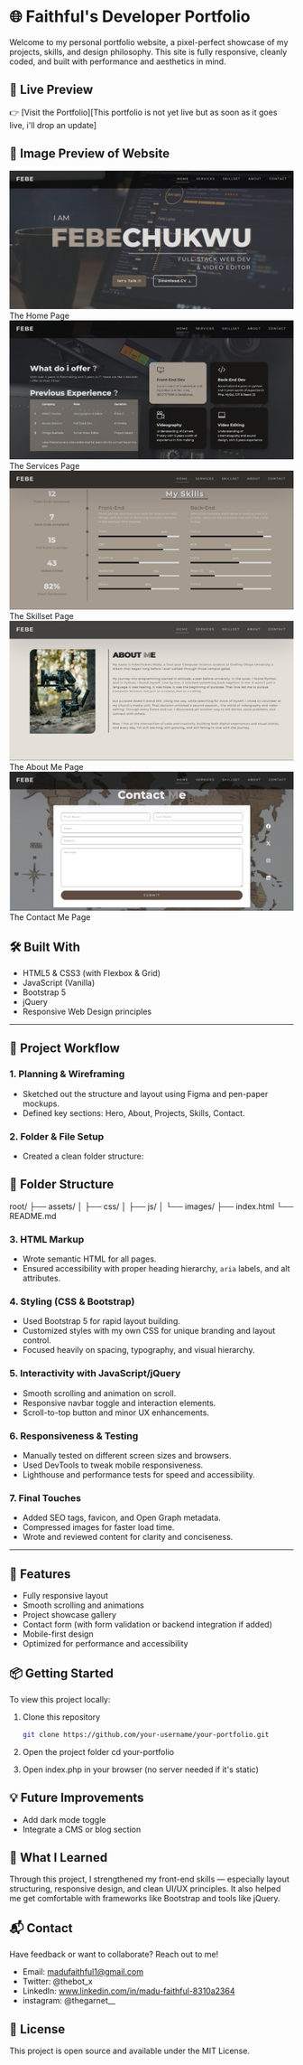 # 🌐 Faithful's Developer Portfolio
Welcome to my personal portfolio website, a pixel-perfect showcase of my projects, skills, and design philosophy. This site is fully responsive, cleanly coded, and built with performance and aesthetics in mind.


## 🚀 Live Preview
👉 [Visit the Portfolio][This portfolio is not yet live but as soon as it goes live, i'll drop an update]


## 📸 Image Preview of Website
![Portfolio Screenshot](/images//interface//Home-Page.png) The Home Page
![Portfolio Screenshot](/images//interface/Services-Page.png) The Services Page
![Portfolio Screenshot](/images//interface/Skillset-Page.png) The Skillset Page
![Portfolio Screenshot](/images//interface/About-Me-Page.png) The About Me Page
![Portfolio Screenshot](/images//interface/Contact-Page.png) The Contact Me Page



## 🛠 Built With
- HTML5 & CSS3 (with Flexbox & Grid)
- JavaScript (Vanilla)
- Bootstrap 5
- jQuery
- Responsive Web Design principles

---


## 🔄 Project Workflow

### 1. **Planning & Wireframing**
- Sketched out the structure and layout using Figma and pen-paper mockups.
- Defined key sections: Hero, About, Projects, Skills, Contact.

### 2. **Folder & File Setup**
- Created a clean folder structure:

## 📁 Folder Structure
root/
├── assets/
│ ├── css/
│ ├── js/
│ └── images/
├── index.html
└── README.md


### 3. **HTML Markup**
- Wrote semantic HTML for all pages.
- Ensured accessibility with proper heading hierarchy, `aria` labels, and alt attributes.

### 4. **Styling (CSS & Bootstrap)**
- Used Bootstrap 5 for rapid layout building.
- Customized styles with my own CSS for unique branding and layout control.
- Focused heavily on spacing, typography, and visual hierarchy.

### 5. **Interactivity with JavaScript/jQuery**
- Smooth scrolling and animation on scroll.
- Responsive navbar toggle and interaction elements.
- Scroll-to-top button and minor UX enhancements.

### 6. **Responsiveness & Testing**
- Manually tested on different screen sizes and browsers.
- Used DevTools to tweak mobile responsiveness.
- Lighthouse and performance tests for speed and accessibility.

### 7. **Final Touches**
- Added SEO tags, favicon, and Open Graph metadata.
- Compressed images for faster load time.
- Wrote and reviewed content for clarity and conciseness.

-----


## 🎯 Features
- Fully responsive layout
- Smooth scrolling and animations
- Project showcase gallery
- Contact form (with form validation or backend integration if added)
- Mobile-first design
- Optimized for performance and accessibility



## 📦 Getting Started

To view this project locally:

1. Clone this repository  
   ```bash
   git clone https://github.com/your-username/your-portfolio.git

2. Open the project folder
    cd your-portfolio

3. Open index.php in your browser (no server needed if it's static)


## 💡 Future Improvements
- Add dark mode toggle
- Integrate a CMS or blog section


## 🧠 What I Learned
Through this project, I strengthened my front-end skills — especially layout structuring, responsive design, and clean UI/UX principles. It also helped me get comfortable with frameworks like Bootstrap and tools like jQuery.


## 📬 Contact
Have feedback or want to collaborate? Reach out to me!
- Email: madufaithful1@gmail.com
- Twitter: @thebot_x
- LinkedIn: www.linkedin.com/in/madu-faithful-8310a2364
- instagram: @thegarnet__

## 📝 License
This project is open source and available under the MIT License.











